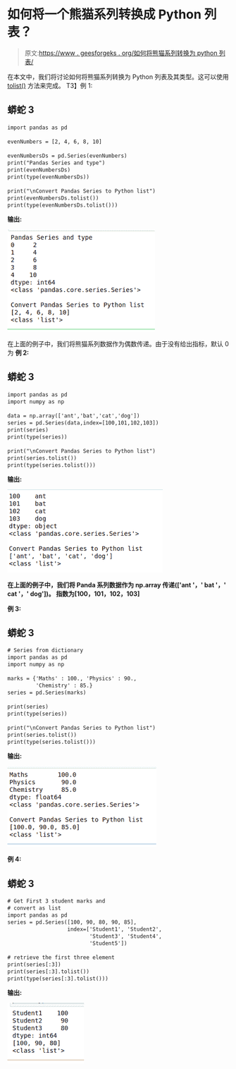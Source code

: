 # 如何将一个熊猫系列转换成 Python 列表？

> 原文:[https://www . geesforgeks . org/如何将熊猫系列转换为 python 列表/](https://www.geeksforgeeks.org/how-to-convert-a-pandas-series-to-python-list/)

在本文中，我们将讨论如何将熊猫系列转换为 Python 列表及其类型。这可以使用 [tolist()](https://www.geeksforgeeks.org/python-pandas-series-tolist/) 方法来完成。
T3】例 1:

## 蟒蛇 3

```
import pandas as pd

evenNumbers = [2, 4, 6, 8, 10]

evenNumbersDs = pd.Series(evenNumbers)
print("Pandas Series and type")
print(evenNumbersDs)
print(type(evenNumbersDs))

print("\nConvert Pandas Series to Python list")
print(evenNumbersDs.tolist())
print(type(evenNumbersDs.tolist()))
```

**输出:**

![Pandas series to list](img/59df2552017359880af0406337fc9488.png)

在上面的例子中，我们将熊猫系列数据作为偶数传递。由于没有给出指标，默认 0 为 ****例 2:****

## **蟒蛇 3**

```
import pandas as pd
import numpy as np

data = np.array(['ant','bat','cat','dog'])
series = pd.Series(data,index=[100,101,102,103])
print(series)
print(type(series))

print("\nConvert Pandas Series to Python list")
print(series.tolist())
print(type(series.tolist()))
```

****输出:****

**![Pandas series to list](img/8ef98ff40cb5dcfcbd0f3770a3675676.png)**

**在上面的例子中，我们将 Panda 系列数据作为 np.array 传递(['ant '，' bat '，' cat '，' dog'])。
指数为[100，101，102，103]**

****例 3:****

## **蟒蛇 3**

```
# Series from dictionary
import pandas as pd
import numpy as np

marks = {'Maths' : 100., 'Physics' : 90.,
         'Chemistry' : 85.}
series = pd.Series(marks)

print(series)
print(type(series))

print("\nConvert Pandas Series to Python list")
print(series.tolist())
print(type(series.tolist()))
```

****输出:****

**![Pandas series to list](img/d8586692da41856823e6f5f4c9c2e0b0.png)**

****例 4:****

## **蟒蛇 3**

```
# Get First 3 student marks and
# convert as list
import pandas as pd
series = pd.Series([100, 90, 80, 90, 85],
                   index=['Student1', 'Student2',
                          'Student3', 'Student4',
                          'Student5'])

# retrieve the first three element
print(series[:3])
print(series[:3].tolist())
print(type(series[:3].tolist()))
```

****输出:****

**![Pandas series to list](img/1b79e028c4ef55dde9bb97f8dbe8780d.png)**